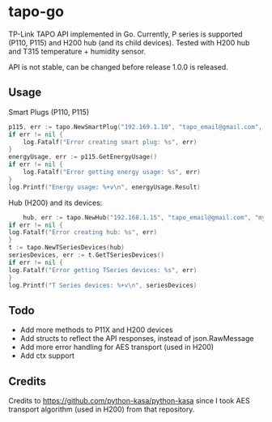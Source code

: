 # tapo-go

TP-Link TAPO API implemented in Go. Currently, P series is supported (P110, P115) and H200 hub (and its child devices).
Tested with H200 hub and T315 temperature + humidity sensor.

API is not stable, can be changed before release 1.0.0 is released.

## Usage

Smart Plugs (P110, P115)

```go
p115, err := tapo.NewSmartPlug("192.169.1.10", "tapo_email@gmail.com", "my_tapo_password", tapo.Options{})
if err != nil {
    log.Fatalf("Error creating smart plug: %s", err)
}
energyUsage, err := p115.GetEnergyUsage()
if err != nil {
    log.Fatalf("Error getting energy usage: %s", err)
}
log.Printf("Energy usage: %+v\n", energyUsage.Result)
```

Hub (H200) and its devices:

```go
	hub, err := tapo.NewHub("192.168.1.15", "tapo_email@gmail.com", "my_tapo_password", tapo.Options{})
if err != nil {
log.Fatalf("Error creating hub: %s", err)
}
t := tapo.NewTSeriesDevices(hub)
seriesDevices, err := t.GetTSeriesDevices()
if err != nil {
log.Fatalf("Error getting TSeries devices: %s", err)
}
log.Printf("T Series devices: %+v\n", seriesDevices)
```

## Todo

- Add more methods to P11X and H200 devices
- Add structs to reflect the API responses, instead of json.RawMessage
- Add more error handling for AES transport (used in H200)
- Add ctx support

## Credits

Credits to https://github.com/python-kasa/python-kasa since I took AES transport algorithm (used in H200) from that
repository.